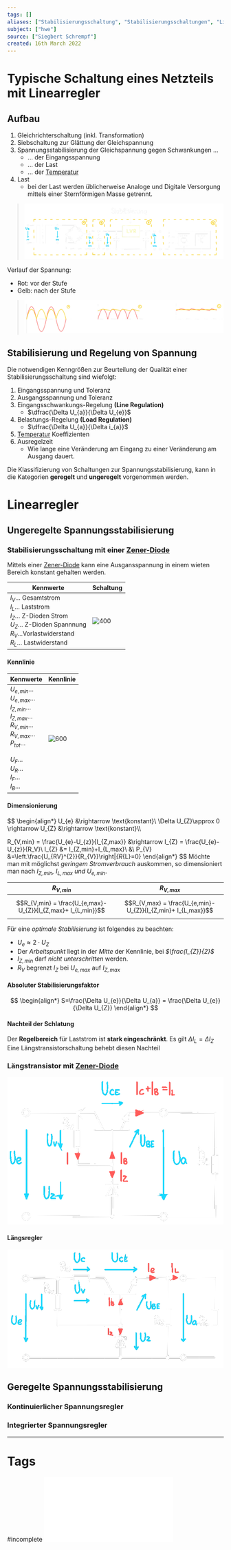 ```yaml
---
tags: []
aliases: ["Stabilisierungsschaltung", "Stabilisierungsschaltungen", "Linearregler"]
subject: ["hwe"]
source: ["Siegbert Schrempf"]
created: 16th March 2022
---
```


# Typische Schaltung eines Netzteils mit Linearregler

## Aufbau

1. Gleichrichterschaltung (inkl. Transformation)
2. Siebschaltung zur Glättung der Gleichspannung
3. Spannungsstabilisierung der Gleichspannung gegen Schwankungen ...
	- ... der Eingangsspannung
	- ... der Last
	- ... der [Temperatur](../../physik/Temperatur%20und%20Teilchenmodell.md) 
4. Last
	- bei der Last werden üblicherweise Analoge und Digitale Versorgung mittels einer Sternförmigen Masse getrennt.

>![Netzteil_sch](../assets/Netzteil_sch.png)

Verlauf der Spannung:
- Rot: vor der Stufe
- Gelb: nach der Stufe

>![zw_spannungen_netzteil](../assets/zw_spannungen_netzteil.png)

## Stabilisierung und Regelung von Spannung
Die notwendigen Kenngrößen zur Beurteilung der Qualität einer Stabilisierungsschaltung sind wiefolgt:
1. Eingangsspannung und Toleranz
2. Ausgangsspannung und Toleranz
3. Eingangsschwankungs-Regelung **(Line Regulation)**
	- $\dfrac{\Delta U_{a}}{\Delta U_{e}}$
4. Belastungs-Regelung **(Load Regulation)**
	- $\dfrac{\Delta U_{a}}{\Delta i_{a}}$
5. [Temperatur](../../physik/Temperatur%20und%20Teilchenmodell.md) Koeffizienten
6.  Ausregelzeit
	- Wie lange eine Veränderung am Eingang zu einer Veränderung am Ausgang dauert.

Die Klassifizierung von Schaltungen zur Spannungsstabilisierung, kann in die Kategorien **geregelt** und **ungeregelt** vorgenommen werden.

# Linearregler

## Ungeregelte Spannungsstabilisierung

### Stabilisierungsschaltung mit einer [Zener-Diode](Zener-Diode.md)

Mittels einer [Zener-Diode](Zener-Diode.md) kann eine Ausgansspannung in einem wieten Bereich konstant gehalten werden.

| Kennwerte                                                                                                           | Schaltung                    |
| ------------------------------------------------------------------------------------------------------------------- | ---------------------------- |
| $I_{V}\dots$ Gesamtstrom <br>$I_{L}\dots$ Laststrom<br>$I_{Z}\dots$ Z-Dioden Strom<br>$U_{Z}\dots$ Z-Dioden Spannnung<br>$R_{V}\dots$Vorlastwiderstand<br>$R_{L}\dots$ Lastwiderstand|![400](Z-diode-regler.png) |

#### Kennlinie

| Kennwerte                                                                                                                                                                                      | Kennlinie                   |
| ---------------------------------------------------------------------------------------------------------------------------------------------------------------------------------------------- | --------------------------- |
| $U_{e,min}\dots$<br>$U_{e,max}\dots$<br>$I_{Z,min}\dots$<br>$I_{Z,max}\dots$<br>$R_{V,min}\dots$<br>$R_{V,max}\dots$<br>$P_{tot}\dots$<br><br>$U_{F}\dots$<br>$U_{R}\dots$<br>$I_{F}\dots$<br>$I_{B}\dots$ | ![600](z-d-kennlinie.png) |

#### Dimensionierung

$$
\begin{align*}
	U_{e} &\rightarrow \text{konstant}\\
\Delta U_{Z}\approx 0 \rightarrow U_{Z} &\rightarrow \text{konstant}\\\\

R_{V,min} = \frac{U_{e}-U_{z}}{I_{Z,max}} &\rightarrow I_{Z} = \frac{U_{e}-U_{z}}{R_V}\\
I_{Z} &= I_{Z,min}+I_{L,max}\\
&\\
P_{V} &=\left.\frac{U_{RV}^{2}}{R_{V}}\right|_{R_{L}=0}
\end{align*}
$$
Möchte man mit möglichst *geringem Stromverbrauch* auskommen, so dimensioniert man nach *$I_{Z,min}$, $I_{L,max}$ und $U_{e,min}$*.

| $R_{V,min}$                                                  | $R_{V,max}$ |
| ------------------------------------------------------------ | ----------- |
| $$R_{V,min} = \frac{U_{e,max}-U_{Z}}{I_{Z,max}+ I_{L,min}}$$ |  $$R_{V,max} = \frac{U_{e,min}-U_{Z}}{I_{Z,min}+ I_{L,max}}$$           |

Für eine *optimale Stabilisierung* ist folgendes zu beachten:
- $U_{e}\approx 2\cdot U_{Z}$
- Der *Arbeitspunkt* liegt in der *Mitte* der Kennlinie, bei *$\frac{I_{Z}}{2}$*
- *$I_{Z,min}$* darf *nicht unterschritten* werden.
- *$R_{V}$* begrenzt *$I_{Z}$* bei *$U_{e,max}$* auf *$I_{Z,max}$* 

#### Absoluter Stabilisierungsfaktor

$$
\begin{align*}
S=\frac{\Delta U_{e}}{\Delta U_{a}} = \frac{\Delta U_{e}}{\Delta U_{Z}}
\end{align*}
$$

#### Nachteil der Schlatung

Der **Regelbereich** für Laststrom ist **stark eingeschränkt**.
Es gilt  $\Delta I_{L}=\Delta I_{Z}$
Eine Längstransistorschaltung behebt diesen Nachteil

### Längstransistor mit [Zener-Diode](Zener-Diode.md)

![Laengstransostor2](../assets/Laengstransostor2.png)

#### Längsregler

![Laengstransistor](../assets/Laengstransistor.png)

## Geregelte Spannungsstabilisierung

### Kontinuierlicher Spannungsregler

### Integrierter Spannungsregler

---
# Tags
#incomplete 
![Linearregler](../assets/pdf/Linearregler.pdf)
